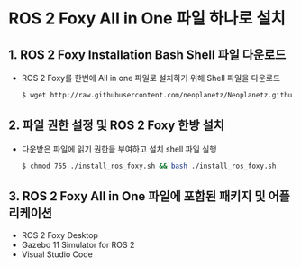 # ROS 2 Foxy All in One 파일 하나로 설치

## 1. ROS 2 Foxy Installation Bash Shell 파일 다운로드
- ROS 2 Foxy를 한번에 All in one 파일로 설치하기 위해 Shell 파일을 다운로드
  ```bash
  $ wget http://raw.githubusercontent.com/neoplanetz/Neoplanetz.github.io/main/install_ros_foxy.sh  
  ```

## 2. 파일 권한 설정 및 ROS 2 Foxy 한방 설치
- 다운받은 파일에 읽기 권한을 부여하고 설치 shell 파일 실행
  ```bash
  $ chmod 755 ./install_ros_foxy.sh && bash ./install_ros_foxy.sh
  ```

## 3. ROS 2 Foxy All in One 파일에 포함된 패키지 및 어플리케이션
- ROS 2 Foxy Desktop
- Gazebo 11 Simulator for ROS 2
- Visual Studio Code
